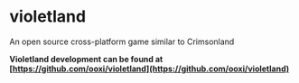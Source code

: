 violetland
==========

An open source cross-platform game similar to Crimsonland

**Violetland development can be found at [https://github.com/ooxi/violetland](https://github.com/ooxi/violetland)**